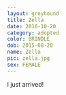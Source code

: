 ```yaml
---
layout: greyhound
title: Zella
date: 2016-10-20
category: adopted
color: BRINDLE
dob: 2015-08-20
name: Zella
pic: zella.jpg
sex: FEMALE
---
```


I just arrived!
